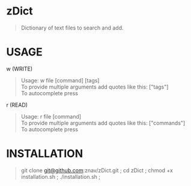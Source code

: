 # zDict

> Dictionary of text files to search and add. 

# USAGE

w (WRITE)
>Usage: w file [command] [tags]<br />
> To provide multiple arguments add quotes like this: ["tags"] <br />
> To autocomplete press <TAB> <br />
 
r (READ)
>Usage: r file [command] <br />
> To provide multiple arguments add quotes like this: ["commands"]  <br />
> To autocomplete press <TAB>  <br />
 
# INSTALLATION

>git clone git@github.com:znav/zDict.git ;
cd zDict ;
chmod +x installation.sh ; 
./installation.sh ;




